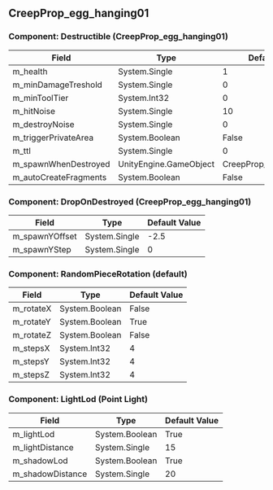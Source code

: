 ## CreepProp_egg_hanging01

### Component: Destructible (CreepProp_egg_hanging01)

|Field|Type|Default Value|
|---|---|---|
|m_health|System.Single|1|
|m_minDamageTreshold|System.Single|0|
|m_minToolTier|System.Int32|0|
|m_hitNoise|System.Single|10|
|m_destroyNoise|System.Single|0|
|m_triggerPrivateArea|System.Boolean|False|
|m_ttl|System.Single|0|
|m_spawnWhenDestroyed|UnityEngine.GameObject|CreepProp_egg_hanging02|
|m_autoCreateFragments|System.Boolean|False|

### Component: DropOnDestroyed (CreepProp_egg_hanging01)

|Field|Type|Default Value|
|---|---|---|
|m_spawnYOffset|System.Single|-2.5|
|m_spawnYStep|System.Single|0|

### Component: RandomPieceRotation (default)

|Field|Type|Default Value|
|---|---|---|
|m_rotateX|System.Boolean|False|
|m_rotateY|System.Boolean|True|
|m_rotateZ|System.Boolean|False|
|m_stepsX|System.Int32|4|
|m_stepsY|System.Int32|4|
|m_stepsZ|System.Int32|4|

### Component: LightLod (Point Light)

|Field|Type|Default Value|
|---|---|---|
|m_lightLod|System.Boolean|True|
|m_lightDistance|System.Single|15|
|m_shadowLod|System.Boolean|True|
|m_shadowDistance|System.Single|20|

